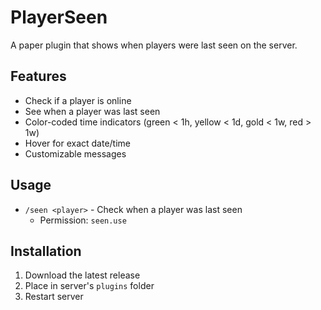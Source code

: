# PlayerSeen

A paper plugin that shows when players were last seen on the server.

## Features

- Check if a player is online
- See when a player was last seen
- Color-coded time indicators (green < 1h, yellow < 1d, gold < 1w, red > 1w)
- Hover for exact date/time
- Customizable messages

## Usage

- `/seen <player>` - Check when a player was last seen
  - Permission: `seen.use`

## Installation

1. Download the latest release
2. Place in server's `plugins` folder
3. Restart server
